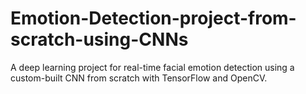# Emotion-Detection-project-from-scratch-using-CNNs
A deep learning project for real-time facial emotion detection using a custom-built CNN from scratch with TensorFlow and OpenCV.

